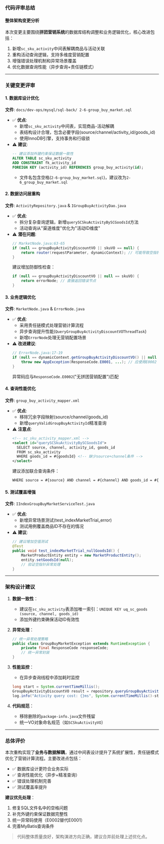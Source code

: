 ### 代码评审总结

#### 整体架构变更分析
本次变更主要围绕**拼团营销系统**的数据库结构调整和业务逻辑优化，核心改进包括：
1. 新增`sc_sku_activity`中间表解耦商品与活动关联
2. 重构活动查询逻辑，支持多维度营销配置
3. 增强错误处理机制和异常场景覆盖
4. 优化数据查询性能（异步查询+责任链模式）

---

### 关键变更评审

#### 1. 数据库设计优化
**文件**: `docs/dev-ops/mysql/sql-back/ 2-6-group_buy_market.sql`
- ✅ **优点**:
  - 新增`sc_sku_activity`中间表，实现商品-活动解耦
  - 表结构设计合理，包含必要字段(source/channel/activity_id/goods_id)
  - 使用InnoDB引擎，支持事务和行级锁
- ⚠️ **建议**:
  ```sql
  -- 建议添加外键约束保证数据一致性
  ALTER TABLE sc_sku_activity 
  ADD CONSTRAINT fk_activity_id 
  FOREIGN KEY (activity_id) REFERENCES group_buy_activity(id);
  ```
  - 文件名包含空格(`2-6-group_buy_market.sql`)，建议改为`2-6_group_buy_market.sql`

#### 2. 数据访问层重构
**文件**: `ActivityRepository.java` & `IGroupBuyActivityDao.java`
- ✅ **优点**:
  - 拆分复杂查询逻辑，新增`querySCSkuActivityBySCGoodsId`方法
  - 活动查询从"渠道维度"优化为"活动ID维度"
- ⚠️ **潜在问题**:
  ```java
  // MarketNode.java:63-65
  if (null == groupBuyActivityDiscountVO || skuVO == null) {
      return router(requestParameter, dynamicContext); // 可能导致空指针异常
  }
  ```
  建议增加防御性检查：
  ```java
  if (null == groupBuyActivityDiscountVO || null == skuVO) {
      return errorNode; // 直接返回错误节点
  }
  ```

#### 3. 业务逻辑优化
**文件**: `MarketNode.java` & `ErrorNode.java`
- ✅ **优点**:
  - 采用责任链模式处理营销计算流程
  - 异步查询提升性能(`QueryGroupBuyActivityDiscountVOThreadTask`)
  - 新增`ErrorNode`处理无营销配置场景
- ⚠️ **改进建议**:
  ```java
  // ErrorNode.java:17-19
  if (null == dynamicContext.getGroupBuyActivityDiscountVO() || null == dynamicContext.getSkuVO()) {
      throw new AppException(ResponseCode.E0001, ...); // 应使用E0002
  }
  ```
  异常码应与`ResponseCode.E0002`("无拼团营销配置")匹配

#### 4. 查询性能优化
**文件**: `group_buy_activity_mapper.xml`
- ✅ **优点**:
  - 移除冗余字段映射(source/channel/goods_id)
  - 新增`queryValidGroupBuyActivityId`精准查询
- ⚠️ **注意点**:
  ```xml
  <!-- sc_sku_activity_mapper.xml -->
  <select id="querySCSkuActivityBySCGoodsId">
    SELECT source, channel, activity_id, goods_id
    FROM sc_sku_activity
    WHERE goods_id = #{goodsId} <!-- 缺少source+channel条件 -->
  </select>
  ```
  建议添加联合查询条件：
  ```xml
  WHERE source = #{source} AND channel = #{channel} AND goods_id = #{goodsId}
  ```

#### 5. 测试覆盖增强
**文件**: `IIndexGroupBuyMarketServiceTest.java`
- ✅ **优点**:
  - 新增异常场景测试(test_indexMarketTrial_error)
  - 测试用例覆盖商品ID不存在的情况
- ⚠️ **建议**:
  ```java
  // 建议增加空值测试
  @Test
  public void test_indexMarketTrial_nullGoodsId() {
      MarketProductEntity entity = new MarketProductEntity();
      entity.setGoodsId(null);
      // 验证空指针异常处理
  }
  ```

---

### 架构设计建议
1. **数据一致性**：
   - 建议在`sc_sku_activity`表添加唯一索引：`UNIQUE KEY uq_sc_goods (source, channel, goods_id)`
   - 添加外键约束确保活动ID有效性

2. **异常处理**：
   ```java
   // 统一异常处理策略
   public class GroupBuyMarketException extends RuntimeException {
       private final ResponseCode responseCode;
       // 统一异常封装
   }
   ```

3. **性能监控**：
   - 在异步查询线程中添加耗时监控
   ```java
   long start = System.currentTimeMillis();
   GroupBuyActivityDiscountVO result = repository.queryGroupBuyActivityDiscountVO(...);
   log.info("Activity query cost: {}ms", System.currentTimeMillis()-start);
   ```

4. **代码规范**：
   - 移除删除的`package-info.java`文件残留
   - 统一VO对象命名规范（如`SCSkuActivityVO`）

---

### 总体评价
本次重构实现了**业务与数据解耦**，通过中间表设计提升了系统扩展性，责任链模式优化了营销计算流程。主要改进点包括：
- ✅ 数据库设计更符合业务实际
- ✅ 查询性能优化（异步+精准查询）
- ✅ 错误处理机制完善
- ✅ 测试覆盖率提升

**建议优先处理**：
1. 修复SQL文件名中的空格问题
2. 补充外键约束保证数据完整性
3. 统一异常码使用（E0002替代E0001）
4. 完善MyBatis查询条件

> 代码整体质量良好，架构演进方向正确，建议合并前处理上述优化点。